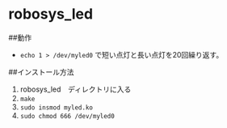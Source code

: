 # robosys_led
##動作
- `echo 1 > /dev/myled0` で短い点灯と長い点灯を20回繰り返す。

##インストール方法
1. robosys_led　ディレクトリに入る
2. `make` 
3. `sudo insmod myled.ko`
4. `sudo chmod 666 /dev/myled0` 
